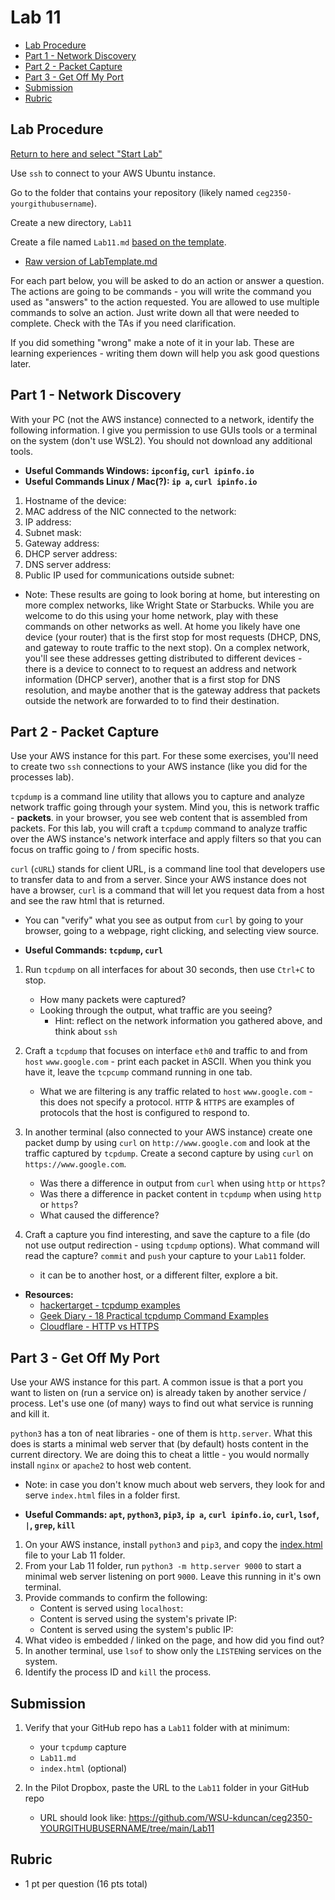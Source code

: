 # Lab 11

- [Lab Procedure](#Lab-Procedure)
- [Part 1 - Network Discovery](#Part-1---Network-Discovery)
- [Part 2 - Packet Capture](#Part-2---Packet-Capture)
- [Part 3 - Get Off My Port](#Part-3---Get-Off-My-Port)
- [Submission](#Submission)
- [Rubric](#Rubric)

## Lab Procedure

[Return to here and select "Start Lab"](https://awsacademy.instructure.com/courses/36184/modules/items/3080473)

Use `ssh` to connect to your AWS Ubuntu instance.

Go to the folder that contains your repository (likely named `ceg2350-yourgithubusername`).

Create a new directory, `Lab11`

Create a file named `Lab11.md` [based on the template](LabTemplate.md).

- [Raw version of LabTemplate.md](https://raw.githubusercontent.com/pattonsgirl/CEG2350/main/Labs/Lab11/LabTemplate.md)

For each part below, you will be asked to do an action or answer a question. The actions are going to be commands - you will write the command you used as "answers" to the action requested. You are allowed to use multiple commands to solve an action. Just write down all that were needed to complete. Check with the TAs if you need clarification.

If you did something "wrong" make a note of it in your lab. These are learning experiences - writing them down will help you ask good questions later.

## Part 1 - Network Discovery

With your PC (not the AWS instance) connected to a network, identify the following information. I give you permission to use GUIs tools or a terminal on the system (don't use WSL2). You should not download any additional tools.

- **Useful Commands Windows: `ipconfig`, `curl ipinfo.io`**
- **Useful Commands Linux / Mac(?): `ip a`, `curl ipinfo.io`**

1. Hostname of the device:
2. MAC address of the NIC connected to the network:
3. IP address:
4. Subnet mask:
5. Gateway address:
6. DHCP server address:
7. DNS server address:
8. Public IP used for communications outside subnet:

- Note: These results are going to look boring at home, but interesting on more complex networks, like Wright State or Starbucks.  While you are welcome to do this using your home network, play with these commands on other networks as well. At home you likely have one device (your router) that is the first stop for most requests (DHCP, DNS, and gateway to route traffic to the next stop). On a complex network, you'll see these addresses getting distributed to different devices - there is a device to connect to to request an address and network information (DHCP server), another that is a first stop for DNS resolution, and maybe another that is the gateway address that packets outside the network are forwarded to to find their destination.

## Part 2 - Packet Capture

Use your AWS instance for this part. For these some exercises, you'll need to create two `ssh` connections to your AWS instance (like you did for the processes lab).

`tcpdump` is a command line utility that allows you to capture and analyze network traffic going through your system.  Mind you, this is network traffic - **packets**. in your browser, you see web content that is assembled from packets.  For this lab, you will craft a `tcpdump` command to analyze traffic over the AWS instance's network interface and apply filters so that you can focus on traffic going to / from specific hosts.

`curl` (`cURL`) stands for client URL, is a command line tool that developers use to transfer data to and from a server.  Since your AWS instance does not have a browser, `curl` is a command that will let you request data from a host and see the raw html that is returned.  
   - You can "verify" what you see as output from `curl` by going to your browser, going to a webpage, right clicking, and selecting view source. 

- **Useful Commands: `tcpdump`, `curl`**

1. Run `tcpdump` on all interfaces for about 30 seconds, then use `Ctrl+C` to stop.

   - How many packets were captured?
   - Looking through the output, what traffic are you seeing?
      - Hint: reflect on the network information you gathered above, and think about `ssh`

2. Craft a `tcpdump` that focuses on interface `eth0` and traffic to and from `host` `www.google.com` - print each packet in ASCII.  When you think you have it, leave the `tcpcump` command running in one tab.
   - What we are filtering is any traffic related to `host` `www.google.com` - this does not specify a protocol.  `HTTP` & `HTTPS` are examples of protocols that the host is configured to respond to.

3. In another terminal (also connected to your AWS instance) create one packet dump by using `curl` on `http://www.google.com` and look at the traffic captured by `tcpdump`. Create a second capture by using `curl` on `https://www.google.com`.
   - Was there a difference in output from `curl` when using `http` or `https`?
   - Was there a difference in packet content in `tcpdump` when using `http` or `https`?
   - What caused the difference?

4. Craft a capture you find interesting, and save the capture to a file (do not use output redirection - using `tcpdump` options). What command will read the capture? `commit` and `push` your capture to your `Lab11` folder.
   - it can be to another host, or a different filter, explore a bit.

- **Resources:**
  - [hackertarget - tcpdump examples](https://hackertarget.com/tcpdump-examples/)
  - [Geek Diary - 18 Practical tcpdump Command Examples](https://www.thegeekdiary.com/18-practical-tcpdump-command-examples-a-network-sniffer-tool-primer/)
  - [Cloudflare - HTTP vs HTTPS](https://www.cloudflare.com/learning/ssl/why-is-http-not-secure/)

## Part 3 - Get Off My Port

Use your AWS instance for this part. A common issue is that a port you want to listen on (run a service on) is already taken by another service / process. Let's use one (of many) ways to find out what service is running and kill it.

`python3` has a ton of neat libraries - one of them is `http.server`.  What this does is starts a minimal web server that (by default) hosts content in the current directory.  We are doing this to cheat a little - you would normally install `nginx` or `apache2` to host web content.
   - Note: in case you don't know much about web servers, they look for and serve `index.html` files in a folder first.

- **Useful Commands: `apt`, `python3`, `pip3`, `ip a`, `curl ipinfo.io`, `curl`, `lsof`, `|`, `grep`, `kill`**

1. On your AWS instance, install `python3` and `pip3`, and copy the [index.html](index.html) file to your Lab 11 folder.
2. From your Lab 11 folder, run `python3 -m http.server 9000` to start a minimal web server listening on port `9000`. Leave this running in it's own terminal.
3. Provide commands to confirm the following:
   - Content is served using `localhost`:
   - Content is served using the system's private IP:
   - Content is served using the system's public IP:
4. What video is embedded / linked on the page, and how did you find out?
5. In another terminal, use `lsof` to show only the `LISTEN`ing services on the system.
6. Identify the process ID and `kill` the process.

## Submission

1. Verify that your GitHub repo has a `Lab11` folder with at minimum:

   - your `tcpdump` capture
   - `Lab11.md`
   - `index.html` (optional)

2. In the Pilot Dropbox, paste the URL to the `Lab11` folder in your GitHub repo
   - URL should look like: https://github.com/WSU-kduncan/ceg2350-YOURGITHUBUSERNAME/tree/main/Lab11

## Rubric

- 1 pt per question (16 pts total)

